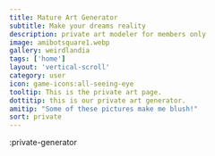 ```yaml
---
title: Mature Art Generator
subtitle: Make your dreams reality
description: private art modeler for members only
image: amibotsquare1.webp
gallery: weirdlandia
tags: ['home']
layout: 'vertical-scroll'
category: user
icon: game-icons:all-seeing-eye
tooltip: This is the private art page. 
dottitip: this is our private art generator.
amitip: "Some of these pictures make me blush!"
sort: private
---
```


:private-generator
